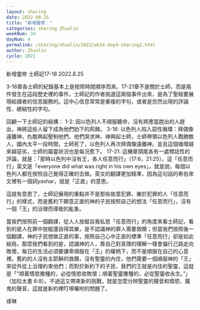 ```yaml
---
layout: sharing
date: 2022-08-25
title: "新增靈修："
categories: sharing Zhuolin
weekNum: 34
dayNum: 4
permalink: /sharing/zhuolin/2022/wk34-day4-sharing2.html
author: Zhuolin
cycle: 2022
---  
```

新增靈修 士師記17-18
2022.8.25

3-16章各士師的紀錄基本上是按照時間順序而來。17-21章不是關於士師，而是兩件發生在這段歷史裡的事件。士師記的作者挑選這兩個事件出來，是為了聖經要展現給讀者的信息服務的。這中心信息常常是重複的字句，或者是忽然出現的評論性、總結性的字句。

回顧一下士師記的結構：
1-2: 因以色列人不順服聽命，沒有將應當趕出的人趕出，神將這些人留下成為他們肋下的荊棘。
3-16: 以色列人陷入惡性循環：拜偶像遠離神，仇敵興起壓制他們，他們哭求神，神興起士師，士師帶領以色列人戰勝敵人，國內太平一段時間，士師死了，以色列人再次拜偶像遠離神。並且這個循環越來越惡劣，士師的屬靈狀況也是每況愈下。
17-21: 這機章頭尾各有一處標誌性的評論，就是：「那時以色列中沒有王，各人任意而行」（17:6，21:25）。這「任意而行」英文是「everyone did what was right in his own eyes」，就是說，每個以色列人都在按照自己覺得正確的去做。英文的翻譯更加精準，因為這句話的希伯來文裡有一個詞yashar，就是「正直」的意思。

這就有意思了，士師記展現的重點并不是那些故意犯罪、樂於犯罪的人「任意而行」的樣式，而是舊約下願意正直的神的子民按照自己的想法「任意而行」，沒有一個「王」的治理而導致的亂象。

當我們按照前一個翻譯，從人人放縱自我私慾「任意而行」的角度來看士師記，看到的是人在罪中放縱還自得其樂，是不認識神的罪人需要救贖；但當我們按照後一個翻譯，神的子民想做正直的事，按照自己心中正直的標準「任意而行」卻是如此結局，那麼我們看到的是，認識神的人，靠自己對真理的理解一樣會偏行己路走向敗壞，每日的生活必須要謙卑順服在「王」的權柄下，而不是順服在自己的心意裡。舊約的人沒有主耶穌的救贖，沒有聖靈的內住，他們需要一個順服神的「王」來從外從上治理約束他們；而對於新約下的子民，我們的王就是内住的聖靈，這就是「“順着情慾撒種的，必從情慾收敗壞；順着聖靈撒種的，必從聖靈收永生。”」（‭‭加拉太書‬ ‭6:8）。‬不過這又帶來新的挑戰，就是怎麼分辨聖靈的聲音和情慾、魔鬼的聲音，這就是新約裡叮嚀囑咐的問題了。

琢琳
